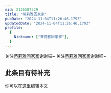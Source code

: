```yaml
---
mid: 2126507529
title: "蒂莉雅回家家"
pubDate: "2024-11-04T11:26:46.179Z"
updatedDate: "2024-11-04T11:26:46.179Z"
profile:
  {
    Nickname: ["蒂莉雅回家家"],
  }
---
```


关注[蒂莉雅回家家](https://space.bilibili.com/2126507529)谢谢喵~ 关注[蒂莉雅回家家](https://space.bilibili.com/2126507529)谢谢喵~

## 此条目有待补充
你可以在[这里](https://github.com/Yuhanawa/VTuber.ICU-Content/edit/master/v/蒂莉雅回家家/index.md)编辑本文
